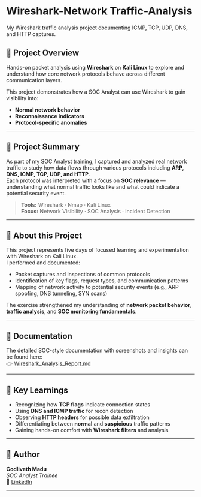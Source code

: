 # Wireshark-Network Traffic-Analysis 
My Wireshark traffic analysis project documenting ICMP, TCP, UDP, DNS, and HTTP captures.


## 📘 Project Overview
Hands-on packet analysis using **Wireshark** on **Kali Linux** to explore and understand how core network protocols behave across different communication layers.

This project demonstrates how a SOC Analyst can use Wireshark to gain visibility into:
- **Normal network behavior**
- **Reconnaissance indicators**
- **Protocol-specific anomalies**

---

## 🧾 Project Summary
As part of my SOC Analyst training, I captured and analyzed real network traffic to study how data flows through various protocols including **ARP, DNS, ICMP, TCP, UDP, and HTTP**.  
Each protocol was interpreted with a focus on **SOC relevance** — understanding what normal traffic looks like and what could indicate a potential security event.

> **Tools:** Wireshark · Nmap · Kali Linux  
> **Focus:** Network Visibility · SOC Analysis · Incident Detection

---

## 🧠 About this Project
This project represents five days of focused learning and experimentation with Wireshark on Kali Linux.  
I performed and documented:
- Packet captures and inspections of common protocols  
- Identification of key flags, request types, and communication patterns  
- Mapping of network activity to potential security events (e.g., ARP spoofing, DNS tunneling, SYN scans)

The exercise strengthened my understanding of **network packet behavior**, **traffic analysis**, and **SOC monitoring fundamentals**.

---

## 📄 Documentation
The detailed SOC-style documentation with screenshots and insights can be found here:  
👉 [Wireshark_Analysis_Report.md](Wireshark_Analysis_Report.md)

---

## 🧩 Key Learnings
- Recognizing how **TCP flags** indicate connection states  
- Using **DNS and ICMP traffic** for recon detection  
- Observing **HTTP headers** for possible data exfiltration  
- Differentiating between **normal** and **suspicious** traffic patterns  
- Gaining hands-on comfort with **Wireshark filters** and analysis

---

## 💼 Author
**Godliveth Madu**  
_SOC Analyst Trainee_  
🔗 [LinkedIn](https://www.linkedin.com/) 

---

